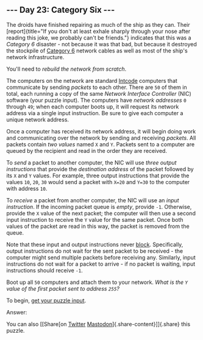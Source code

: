 --- Day 23: Category Six ---
----------------------------

The droids have finished repairing as much of the ship as they can.
Their
[report]{title="If you don't at least exhale sharply through your nose after reading this joke, we probably can't be friends."}
indicates that this was a *Category 6* disaster - not because it was
that bad, but because it destroyed the stockpile of [Category
6](https://en.wikipedia.org/wiki/Category_6_cable) network cables as
well as most of the ship's network infrastructure.

You'll need to *rebuild the network from scratch*.

The computers on the network are standard [Intcode](9) computers that
communicate by sending *packets* to each other. There are `50` of them
in total, each running a copy of the same *Network Interface Controller*
(NIC) software (your puzzle input). The computers have *network
addresses* `0` through `49`; when each computer boots up, it will
request its network address via a single input instruction. Be sure to
give each computer a unique network address.

Once a computer has received its network address, it will begin doing
work and communicating over the network by sending and receiving
*packets*. All packets contain *two values* named `X` and `Y`. Packets
sent to a computer are queued by the recipient and read in the order
they are received.

To *send* a packet to another computer, the NIC will use *three output
instructions* that provide the *destination address* of the packet
followed by its `X` and `Y` values. For example, three output
instructions that provide the values `10`, `20`, `30` would send a
packet with `X=20` and `Y=30` to the computer with address `10`.

To *receive* a packet from another computer, the NIC will use an *input
instruction*. If the incoming packet queue is *empty*, provide `-1`.
Otherwise, provide the `X` value of the next packet; the computer will
then use a second input instruction to receive the `Y` value for the
same packet. Once both values of the packet are read in this way, the
packet is removed from the queue.

Note that these input and output instructions never
[block](https://en.wikipedia.org/wiki/Blocking_(computing)).
Specifically, output instructions do not wait for the sent packet to be
received - the computer might send multiple packets before receiving
any. Similarly, input instructions do not wait for a packet to arrive -
if no packet is waiting, input instructions should receive `-1`.

Boot up all `50` computers and attach them to your network. *What is the
`Y` value of the first packet sent to address `255`?*

To begin, [get your puzzle input](23/input).

Answer:

You can also [\[Share[on
[Twitter](https://twitter.com/intent/tweet?text=%22Category+Six%22+%2D+Day+23+%2D+Advent+of+Code+2019&url=https%3A%2F%2Fadventofcode%2Ecom%2F2019%2Fday%2F23&related=ericwastl&hashtags=AdventOfCode)
[Mastodon](javascript:void(0);)]{.share-content}\]]{.share} this puzzle.
